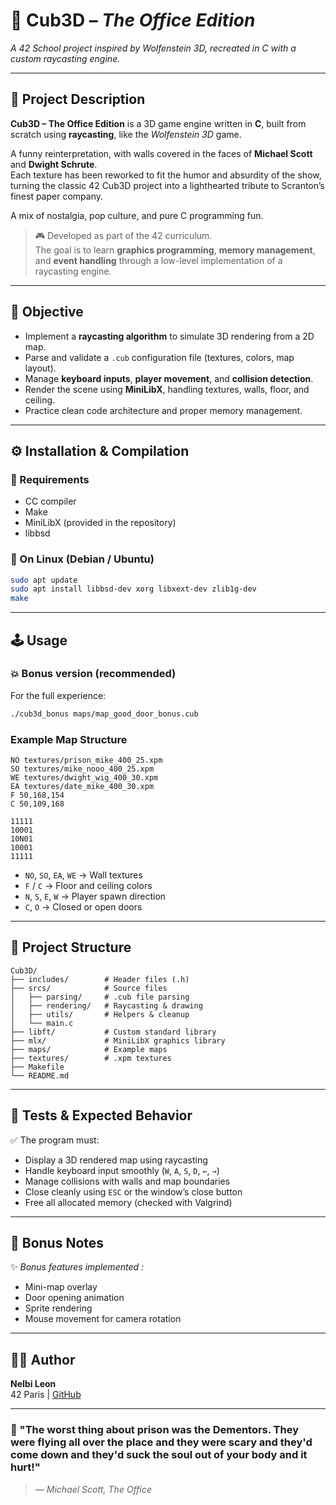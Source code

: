# 🧠 Cub3D – *The Office Edition*  
*A 42 School project inspired by Wolfenstein 3D, recreated in C with a custom raycasting engine.*

---

## 🧩 Project Description

**Cub3D – The Office Edition** is a 3D game engine written in **C**, built from scratch using **raycasting**, like the *Wolfenstein 3D* game.  

A funny reinterpretation, with walls covered in the faces of **Michael Scott** and  **Dwight Schrute**.  
Each texture has been reworked to fit the humor and absurdity of the show, turning the classic 42 Cub3D project into a lighthearted tribute to Scranton’s finest paper company.  

A mix of nostalgia, pop culture, and pure C programming fun.

> 🎮 Developed as part of the 42 curriculum.  
> The goal is to learn **graphics programming**, **memory management**, and **event handling** through a low-level implementation of a raycasting engine.

---

## 🎯 Objective

- Implement a **raycasting algorithm** to simulate 3D rendering from a 2D map.  
- Parse and validate a `.cub` configuration file (textures, colors, map layout).  
- Manage **keyboard inputs**, **player movement**, and **collision detection**.  
- Render the scene using **MiniLibX**, handling textures, walls, floor, and ceiling.  
- Practice clean code architecture and proper memory management.

---

## ⚙️ Installation & Compilation

### 🧱 Requirements
- CC compiler  
- Make  
- MiniLibX (provided in the repository)  
- libbsd 

### 🧩 On Linux (Debian / Ubuntu)
```bash
sudo apt update
sudo apt install libbsd-dev xorg libxext-dev zlib1g-dev
make
```

---

## 🕹️ Usage

### 💥 Bonus version (recommended)

For the full experience:

```bash
./cub3d_bonus maps/map_good_door_bonus.cub 
```

### Example Map Structure
```
NO textures/prison_mike_400_25.xpm
SO textures/mike_nooo_400_25.xpm
WE textures/dwight_wig_400_30.xpm
EA textures/date_mike_400_30.xpm
F 50,168,154
C 50,109,168

11111                                         
10001
10N01
10001
11111

```

- `NO`, `SO`, `EA`, `WE` → Wall textures  
- `F` / `C` → Floor and ceiling colors  
- `N`, `S`, `E`, `W` → Player spawn direction  
- `C`, `O` → Closed or open doors

---

## 🚀 Project Structure

```
Cub3D/
├── includes/        # Header files (.h)
├── srcs/            # Source files
│   ├── parsing/     # .cub file parsing
│   ├── rendering/   # Raycasting & drawing
│   ├── utils/       # Helpers & cleanup
│   └── main.c
├── libft/           # Custom standard library
├── mlx/             # MiniLibX graphics library
├── maps/            # Example maps
├── textures/        # .xpm textures
├── Makefile
└── README.md
```

---

## 🧪 Tests & Expected Behavior

✅ The program must:  
- Display a 3D rendered map using raycasting  
- Handle keyboard input smoothly (`W`, `A`, `S`, `D`, `←`, `→`)  
- Manage collisions with walls and map boundaries  
- Close cleanly using `ESC` or the window’s close button  
- Free all allocated memory (checked with Valgrind)

---

## 📝 Bonus Notes

✨ *Bonus features implemented :*
- Mini-map overlay  
- Door opening animation  
- Sprite rendering  
- Mouse movement for camera rotation  

---

## 🧑‍💻 Author

**Nelbi Leon**  
42 Paris | [GitHub](https://github.com/Bineleon)

---

### 🧭 "The worst thing about prison was the Dementors. They were flying all over the place and they were scary and they'd come down and they'd suck the soul out of your body and it hurt!"  
> — *Michael Scott, The Office*
